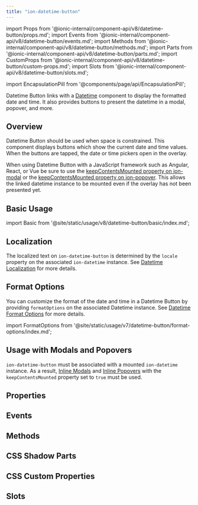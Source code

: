 ```yaml
---
title: "ion-datetime-button"
---
```

import Props from '@ionic-internal/component-api/v8/datetime-button/props.md';
import Events from '@ionic-internal/component-api/v8/datetime-button/events.md';
import Methods from '@ionic-internal/component-api/v8/datetime-button/methods.md';
import Parts from '@ionic-internal/component-api/v8/datetime-button/parts.md';
import CustomProps from '@ionic-internal/component-api/v8/datetime-button/custom-props.md';
import Slots from '@ionic-internal/component-api/v8/datetime-button/slots.md';

<head>
  <title>ion-datetime-button: Ionic Input for Datetime Picker</title>
  <meta name="description" content="Datetime button links with a datetime instance to easily a datetime in a popover, modal, and more." />
</head>

import EncapsulationPill from '@components/page/api/EncapsulationPill';

<EncapsulationPill type="shadow" />

Datetime Button links with a [Datetime](./datetime) component to display the formatted date and time. It also provides buttons to present the datetime in a modal, popover, and more.

## Overview

Datetime Button should be used when space is constrained. This component displays buttons which show the current date and time values. When the buttons are tapped, the date or time pickers open in the overlay.

When using Datetime Button with a JavaScript framework such as Angular, React, or Vue be sure to use the [keepContentsMounted property on ion-modal](./modal#keepcontentsmounted) or the [keepContentsMounted property on ion-popover](./popover#keepcontentsmounted). This allows the linked datetime instance to be mounted even if the overlay has not been presented yet.

## Basic Usage

import Basic from '@site/static/usage/v8/datetime-button/basic/index.md';

<Basic />

## Localization

The localized text on `ion-datetime-button` is determined by the `locale` property on the associated `ion-datetime` instance. See [Datetime Localization](./datetime#localization) for more details.

## Format Options

You can customize the format of the date and time in a Datetime Button by providing `formatOptions` on the associated Datetime instance. See [Datetime Format Options](./datetime#format-options) for more details.

import FormatOptions from '@site/static/usage/v7/datetime-button/format-options/index.md';

<FormatOptions />

## Usage with Modals and Popovers

`ion-datetime-button` must be associated with a mounted `ion-datetime` instance. As a result, [Inline Modals](./modal#inline-modals-recommended) and [Inline Popovers](./popover#inline-popovers) with the `keepContentsMounted` property set to `true` must be used.

<!--
## Customization

TODO

### Buttons

TODO

### Theming

TODO
-->

## Properties
<Props />

## Events
<Events />

## Methods
<Methods />

## CSS Shadow Parts
<Parts />

## CSS Custom Properties
<CustomProps />

## Slots
<Slots />
